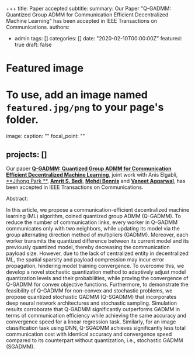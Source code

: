 +++
title: Paper accepted
subtitle:
summary: Our Paper "Q-GADMM: Quantized Group ADMM for Communication Efficient Decentralized Machine Learning" has been accepted in IEEE Transactions on Communications.
authors:
- admin
tags: []
categories: []
date: "2020-02-10T00:00:00Z"
featured: true
draft: false

# Featured image
# To use, add an image named `featured.jpg/png` to your page's folder.
image:
  caption: ""
  focal_point: ""

projects: []
---

Our paper [**Q-GADMM: Quantized Group ADMM for Communication Efficient Decentralized Machine Learning**](https://ieeexplore.ieee.org/document/9205203), joint work with Anis Elgabli, [**Jihong Park **](https://sites.google.com/view/jihong-park/),  [**Amrit S. Bedi**](https://sites.google.com/view/amritsinghbedi), [**Mehdi Bennis**](https://sites.google.com/view/dr-mehdi-bennis/) and [**Vaneet Aggarwal**](https://web.ics.purdue.edu/~vaneet/), has been accepted in IEEE Transactions on Communications.

Abstract:

In this article, we propose a communication-efficient decentralized machine learning (ML) algorithm, coined quantized group ADMM (Q-GADMM). To reduce the number of communication links, every worker in Q-GADMM communicates only with two neighbors, while updating its model via the group alternating direction method of multipliers (GADMM). Moreover, each worker transmits the quantized difference between its current model and its previously quantized model, thereby decreasing the communication payload size. However, due to the lack of centralized entity in decentralized ML, the spatial sparsity and payload compression may incur error propagation, hindering model training convergence. To overcome this, we develop a novel stochastic quantization method to adaptively adjust model quantization levels and their probabilities, while proving the convergence of Q-GADMM for convex objective functions. Furthermore, to demonstrate the feasibility of Q-GADMM for non-convex and stochastic problems, we propose quantized stochastic GADMM (Q-SGADMM) that incorporates deep neural network architectures and stochastic sampling. Simulation results corroborate that Q-GADMM significantly outperforms GADMM in terms of communication efficiency while achieving the same accuracy and convergence speed for a linear regression task. Similarly, for an image classification task using DNN, Q-SGADMM achieves significantly less total communication cost with identical accuracy and convergence speed compared to its counterpart without quantization, i.e., stochastic GADMM (SGADMM).
